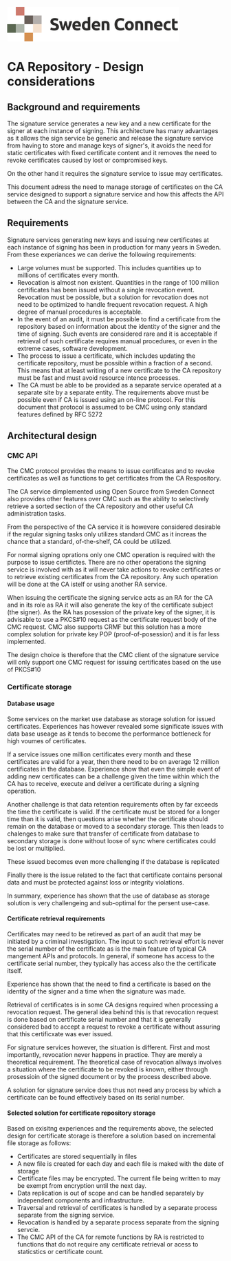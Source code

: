 ![Logo](images/sweden-connect.png)

# CA Repository - Design considerations

## Background and requirements

The signature service generates a new key and a new certificate for the signer at each instance of signing. This architecture has many advantages as it allows the sign service be generic and release the signature service from having to store and manage keys of signer's, it avoids the need for static certificates with fixed certificate content and it removes the need to revoke certificates caused by lost or compromised keys.

On the other hand it requires the signature service to issue may certificates.

This document adress the need to manage storage of certificates on the CA service designed to support a signature service and how this affects the API between the CA and the signature service.

## Requirements

Signature services generating new keys and issuing new certificates at each instance of signing has been in production for many years in Sweden. From these experiances we can derive the following requirements:

- Large volumes must be supported. This includes quantities up to millions of certificates every month.
- Revocation is almost non existent. Quantities in the range of 100 million certificates has been issued without a single revocation event. Revocation must be possible, but a solution for revocation does not need to be optimized to handle frequent revocation request. A high degree of manual procedures is acceptable.
- In the event of an audit, it must be possible to find a certificate from the repository based on information about the identity of the signer and the time of signing. Such events are considered rare and it is acceptable if retrieval of such certificate requires manual procedures, or even in the extreme cases, software development.
- The process to issue a certificate, which includes updating the certificate repository, must be possible within a fraction of a second. This means that at least writing of a new certificate to the CA repository must be fast and must avoid resource intence processes.
- The CA must be able to be provided as a separate service operated at a separate site by a separate entity. The requirements above must be possible even if CA is issued using an on-line protocol. For this document that protocol is assumed to be CMC using only standard features defined by RFC 5272

## Architectural design

### CMC API

The CMC protocol provides the means to issue certificates and to revoke certificates as well as functions to get certificates from the CA Respository.

The CA service dimplemented using Open Source from Sweden Connect also provides other features over CMC such as the ability to selectively retrieve a sorted section of the CA repository and other useful CA administration tasks.

From the perspective of the CA service it is howevere considered desirable if the regular signing tasks only utilizes standard CMC as it increas the chance that a standard, of-the-shelf, CA could be utilized.

For normal signing oprations only one CMC operation is required with the purpose to issue certifictes. There are no other operations the signing service is involved with as it will never take actions to revoke certificates or to retrieve existing certificates from the CA repository. Any such operation will be done at the CA istelf or using another RA service.

When issuing the certificate the signing service acts as an RA for the CA and in its role as RA it will also generate the key of the certificate subject (the signer). As the RA has posession of the private key of the signer, it is advisable to use a PKCS#10 request as the certificate request body of the CMC request. CMC also supports CRMF but this solution has a more complex solution for private key POP (proof-of-posession) and it is far less implemented.

The design choice is therefore that the CMC client of the signature service will only support one CMC request for issuing certificates based on the use of PKCS#10

### Certificate storage

#### Database usage

Some services on the market use database as storage solution for issued certificates. Experiences has however revealed some significate issues with data base useage as it tends to become the performance bottleneck for high voumes of certificates.

If a service issues one million certificates every month and these certificates are valid for a year, then there need to be on average 12 million certificates in the database. Experience show that even the simple event of adding new certificates can be a challenge given the time within which the CA has to receive, execute and deliver a certificate during a signing operation.

Another challenge is that data retention requirements often by far exceeds the time the certificate is valid. If the certificate must be stored for a longer time than it is valid, then questions arise whether the certificate should remain on the database or moved to a secondary storage. This then leads to chalenges to make sure that transfer of certificate from database to secondary storage is done without loose of sync where certificates could be lost or multiplied.

These issued becomes even more challenging if the database is replicated

Finally there is the issue related to the fact that certificate contains personal data and must be protected against loss or integrity violations.

In summary, experience has shown that the use of database as storage solution is very challengeing and sub-optimal for the persent use-case.

#### Certificate retrieval requirements

Certificates may need to be retireved as part of an audit that may be initiated by a criminal investigation. The input to such retrieval effort is never the serial number of the certificate as is the main feature of typical CA mangement APIs and protocols. In general, if someone has access to the certificate serial number, they typically has access also the the certificate itself.

Experience has shown that the need to find a certificate is based on the identity of the signer and a time when the signature was made.

Retrieval of certificates is in some CA designs required when processing a revocation request. The general idea behind this is that revocation request is done based on certificate serial number and that it is generally considered bad to accept a request to revoke a certificate without assuring that this certificxate was ever issued.

For signature services however, the situation is different. First and most importantly, revocation never happens in practice. They are merely a theoretical requirement. The theoretical case of revocation allways involves a situation where the certificate to be revoked is known, either through prosessioin of the signed document or by the process described above.

A solution for signature service does thus not need any process by which a certificate can be found effectively based on its serial number.

#### Selected solution for certificate repository storage

Based on exisitng experiences and the requirements above, the selected design for certificate storage is therefore a solution based on incremental file storage as follows:

- Certificates are stored sequentially in files
- A new file is created for each day and each file is maked with the date of storage
- Certificate files may be encrypted. The current file being written to may be exempt from encryption until the next day.
- Data replication is out of scope and can be handled separately by independent components and infrastructure.
- Traversal and retrieval of certificates is handled by a separate process separate from the signing service.
- Revocation is handled by a separate process separate from the signing servcie.
- The CMC API of the CA for remote functions by RA is restricted to functions that do not require any certificate retrieval or acess to staticstics or certificate count.

